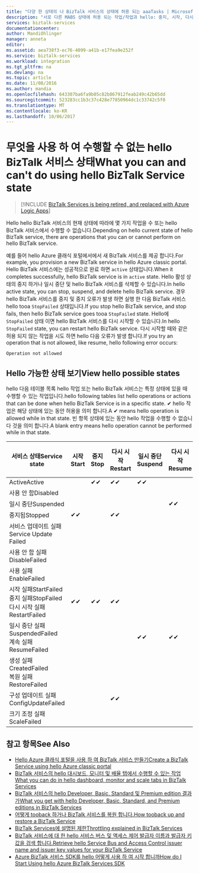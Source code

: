 ```yaml
---
title: "다양 한 상태의 나 BizTalk 서비스의 상태에 허용 되는 aaaTasks | Microsoft Docs"
description: "서로 다른 MABS 상태에 허용 되는 작업/작업과 hello: 중지, 시작, 다시 시작, 일시 중단, 다시 시작, 삭제, 크기 조정, 구성 및 백업 구성 업데이트"
services: biztalk-services
documentationcenter: 
author: MandiOhlinger
manager: anneta
editor: 
ms.assetid: aea738f3-ec76-4099-a41b-e17fea9e252f
ms.service: biztalk-services
ms.workload: integration
ms.tgt_pltfrm: na
ms.devlang: na
ms.topic: article
ms.date: 11/08/2016
ms.author: mandia
ms.openlocfilehash: 643307ba6fa9b05c82b867912feab249c42b65dd
ms.sourcegitcommit: 523283cc1b3c37c428e77850964dc1c33742c5f0
ms.translationtype: MT
ms.contentlocale: ko-KR
ms.lasthandoff: 10/06/2017
---
```

# <a name="what-you-can-and-cant-do-using-hello-biztalk-service-state"></a><span data-ttu-id="151e7-103">무엇을 사용 하 여 수행할 수 없는 hello BizTalk 서비스 상태</span><span class="sxs-lookup"><span data-stu-id="151e7-103">What you can and can't do using hello BizTalk Service state</span></span>

> [!INCLUDE [BizTalk Services is being retired, and replaced with Azure Logic Apps](../../includes/biztalk-services-retirement.md)]

<span data-ttu-id="151e7-104">Hello hello BizTalk 서비스의 현재 상태에 따라에 몇 가지 작업을 수 또는 hello BizTalk 서비스에서 수행할 수 없습니다.</span><span class="sxs-lookup"><span data-stu-id="151e7-104">Depending on hello current state of hello BizTalk service, there are operations that you can or cannot perform on hello BizTalk service.</span></span>

<span data-ttu-id="151e7-105">예를 들어 hello Azure 클래식 포털에서에서 새 BizTalk 서비스를 제공 합니다.</span><span class="sxs-lookup"><span data-stu-id="151e7-105">For example, you provision a new BizTalk service in hello Azure classic portal.</span></span> <span data-ttu-id="151e7-106">Hello BizTalk 서비스에는 성공적으로 완료 하면 `active` 상태입니다.</span><span class="sxs-lookup"><span data-stu-id="151e7-106">When it completes successfully, hello BizTalk service is in `active` state.</span></span> <span data-ttu-id="151e7-107">Hello 활성 상태의 중지 하거나 일시 중단 및 hello BizTalk 서비스를 삭제할 수 있습니다.</span><span class="sxs-lookup"><span data-stu-id="151e7-107">In hello active state, you can stop, suspend, and delete hello BizTalk service.</span></span> <span data-ttu-id="151e7-108">경우 hello BizTalk 서비스를 중지 및 중지 오류가 발생 하면 실행 한 다음 BizTalk 서비스 hello tooa `StopFailed` 상태입니다.</span><span class="sxs-lookup"><span data-stu-id="151e7-108">If you stop hello BizTalk service, and stop fails, then hello BizTalk service goes tooa `StopFailed` state.</span></span> <span data-ttu-id="151e7-109">Hello에 `StopFailed` 상태 이면 hello BizTalk 서비스를 다시 시작할 수 있습니다.</span><span class="sxs-lookup"><span data-stu-id="151e7-109">In hello `StopFailed` state, you can restart hello BizTalk service.</span></span> <span data-ttu-id="151e7-110">다시 시작할 때와 같은 허용 되지 않는 작업을 시도 하면 hello 다음 오류가 발생 합니다.</span><span class="sxs-lookup"><span data-stu-id="151e7-110">If you try an operation that is not allowed, like resume, hello following error occurs:</span></span>

`Operation not allowed`

## <a name="view-hello-possible-states"></a><span data-ttu-id="151e7-111">Hello 가능한 상태 보기</span><span class="sxs-lookup"><span data-stu-id="151e7-111">View hello possible states</span></span>

<span data-ttu-id="151e7-112">hello 다음 테이블 목록 hello 작업 또는 hello BizTalk 서비스는 특정 상태에 있을 때 수행할 수 있는 작업입니다.</span><span class="sxs-lookup"><span data-stu-id="151e7-112">hello following tables list hello operations or actions that can be done when hello BizTalk Service is in a specific state.</span></span> <span data-ttu-id="151e7-113">✔ hello 작업은 해당 상태에 있는 동안 허용을 의미 합니다.</span><span class="sxs-lookup"><span data-stu-id="151e7-113">A ✔ means hello operation is allowed while in that state.</span></span> <span data-ttu-id="151e7-114">빈 항목 상태에 있는 동안 hello 작업을 수행할 수 없습니다 것을 의미 합니다.</span><span class="sxs-lookup"><span data-stu-id="151e7-114">A blank entry means hello operation cannot be performed while in that state.</span></span>

| <span data-ttu-id="151e7-115">서비스 상태</span><span class="sxs-lookup"><span data-stu-id="151e7-115">Service state</span></span> | <span data-ttu-id="151e7-116">시작</span><span class="sxs-lookup"><span data-stu-id="151e7-116">Start</span></span> | <span data-ttu-id="151e7-117">중지</span><span class="sxs-lookup"><span data-stu-id="151e7-117">Stop</span></span> | <span data-ttu-id="151e7-118">다시 시작</span><span class="sxs-lookup"><span data-stu-id="151e7-118">Restart</span></span> | <span data-ttu-id="151e7-119">일시 중단</span><span class="sxs-lookup"><span data-stu-id="151e7-119">Suspend</span></span> | <span data-ttu-id="151e7-120">다시 시작</span><span class="sxs-lookup"><span data-stu-id="151e7-120">Resume</span></span> | <span data-ttu-id="151e7-121">삭제</span><span class="sxs-lookup"><span data-stu-id="151e7-121">Delete</span></span> | <span data-ttu-id="151e7-122">확장</span><span class="sxs-lookup"><span data-stu-id="151e7-122">Scale</span></span> | <span data-ttu-id="151e7-123">업데이트</span><span class="sxs-lookup"><span data-stu-id="151e7-123">Update</span></span> <br/> <span data-ttu-id="151e7-124">구성</span><span class="sxs-lookup"><span data-stu-id="151e7-124">Configuration</span></span> | <span data-ttu-id="151e7-125">Backup</span><span class="sxs-lookup"><span data-stu-id="151e7-125">Backup</span></span> |
| --- | --- | --- | --- | --- | --- | --- |--- | --- | --- |
| <span data-ttu-id="151e7-126">Active</span><span class="sxs-lookup"><span data-stu-id="151e7-126">Active</span></span> |  | <span data-ttu-id="151e7-127">✔</span><span class="sxs-lookup"><span data-stu-id="151e7-127">✔</span></span> | <span data-ttu-id="151e7-128">✔</span><span class="sxs-lookup"><span data-stu-id="151e7-128">✔</span></span> | <span data-ttu-id="151e7-129">✔</span><span class="sxs-lookup"><span data-stu-id="151e7-129">✔</span></span> |  | <span data-ttu-id="151e7-130">✔</span><span class="sxs-lookup"><span data-stu-id="151e7-130">✔</span></span> |<span data-ttu-id="151e7-131">✔</span><span class="sxs-lookup"><span data-stu-id="151e7-131">✔</span></span> |<span data-ttu-id="151e7-132">✔</span><span class="sxs-lookup"><span data-stu-id="151e7-132">✔</span></span> |<span data-ttu-id="151e7-133">✔</span><span class="sxs-lookup"><span data-stu-id="151e7-133">✔</span></span> |
| <span data-ttu-id="151e7-134">사용 안 함</span><span class="sxs-lookup"><span data-stu-id="151e7-134">Disabled</span></span> |  |  |  |  |  | <span data-ttu-id="151e7-135">✔</span><span class="sxs-lookup"><span data-stu-id="151e7-135">✔</span></span> | |  |  | 
| <span data-ttu-id="151e7-136">일시 중단</span><span class="sxs-lookup"><span data-stu-id="151e7-136">Suspended</span></span> |  |  |  |  | <span data-ttu-id="151e7-137">✔</span><span class="sxs-lookup"><span data-stu-id="151e7-137">✔</span></span> | <span data-ttu-id="151e7-138">✔</span><span class="sxs-lookup"><span data-stu-id="151e7-138">✔</span></span> | |  | <span data-ttu-id="151e7-139">✔</span><span class="sxs-lookup"><span data-stu-id="151e7-139">✔</span></span> |
| <span data-ttu-id="151e7-140">중지됨</span><span class="sxs-lookup"><span data-stu-id="151e7-140">Stopped</span></span> | <span data-ttu-id="151e7-141">✔</span><span class="sxs-lookup"><span data-stu-id="151e7-141">✔</span></span> |  | <span data-ttu-id="151e7-142">✔</span><span class="sxs-lookup"><span data-stu-id="151e7-142">✔</span></span> |  |  | <span data-ttu-id="151e7-143">✔</span><span class="sxs-lookup"><span data-stu-id="151e7-143">✔</span></span> | |  | <span data-ttu-id="151e7-144">✔</span><span class="sxs-lookup"><span data-stu-id="151e7-144">✔</span></span> |
| <span data-ttu-id="151e7-145">서비스 업데이트 실패</span><span class="sxs-lookup"><span data-stu-id="151e7-145">Service Update Failed</span></span> |  |  |  |  |  | <span data-ttu-id="151e7-146">✔</span><span class="sxs-lookup"><span data-stu-id="151e7-146">✔</span></span> | |  |  | 
| <span data-ttu-id="151e7-147">사용 안 함 실패</span><span class="sxs-lookup"><span data-stu-id="151e7-147">DisableFailed</span></span> |  |  |  |  |  | <span data-ttu-id="151e7-148">✔</span><span class="sxs-lookup"><span data-stu-id="151e7-148">✔</span></span> | |  |  | 
| <span data-ttu-id="151e7-149">사용 실패</span><span class="sxs-lookup"><span data-stu-id="151e7-149">EnableFailed</span></span> |  |  |  |  |  | <span data-ttu-id="151e7-150">✔</span><span class="sxs-lookup"><span data-stu-id="151e7-150">✔</span></span> | |  |  | 
| <span data-ttu-id="151e7-151">시작 실패</span><span class="sxs-lookup"><span data-stu-id="151e7-151">StartFailed</span></span> <br/> <span data-ttu-id="151e7-152">중지 실패</span><span class="sxs-lookup"><span data-stu-id="151e7-152">StopFailed</span></span> <br/> <span data-ttu-id="151e7-153">다시 시작 실패</span><span class="sxs-lookup"><span data-stu-id="151e7-153">RestartFailed</span></span> | <span data-ttu-id="151e7-154">✔</span><span class="sxs-lookup"><span data-stu-id="151e7-154">✔</span></span> | <span data-ttu-id="151e7-155">✔</span><span class="sxs-lookup"><span data-stu-id="151e7-155">✔</span></span> | <span data-ttu-id="151e7-156">✔</span><span class="sxs-lookup"><span data-stu-id="151e7-156">✔</span></span> |  |  | <span data-ttu-id="151e7-157">✔</span><span class="sxs-lookup"><span data-stu-id="151e7-157">✔</span></span> | | <span data-ttu-id="151e7-158">✔</span><span class="sxs-lookup"><span data-stu-id="151e7-158">✔</span></span> | |
| <span data-ttu-id="151e7-159">일시 중단 실패</span><span class="sxs-lookup"><span data-stu-id="151e7-159">SuspendedFailed</span></span> <br/> <span data-ttu-id="151e7-160">계속 실패</span><span class="sxs-lookup"><span data-stu-id="151e7-160">ResumeFailed</span></span>|  |  |  | <span data-ttu-id="151e7-161">✔</span><span class="sxs-lookup"><span data-stu-id="151e7-161">✔</span></span> | <span data-ttu-id="151e7-162">✔</span><span class="sxs-lookup"><span data-stu-id="151e7-162">✔</span></span> | <span data-ttu-id="151e7-163">✔</span><span class="sxs-lookup"><span data-stu-id="151e7-163">✔</span></span> | |  |  | 
| <span data-ttu-id="151e7-164">생성 실패</span><span class="sxs-lookup"><span data-stu-id="151e7-164">CreatedFailed</span></span> <br/> <span data-ttu-id="151e7-165">복원 실패</span><span class="sxs-lookup"><span data-stu-id="151e7-165">RestoreFailed</span></span> |  |  |  |  |  | <span data-ttu-id="151e7-166">✔</span><span class="sxs-lookup"><span data-stu-id="151e7-166">✔</span></span> | |  |  | 
| <span data-ttu-id="151e7-167">구성 업데이트 실패</span><span class="sxs-lookup"><span data-stu-id="151e7-167">ConfigUpdateFailed</span></span>  |  |  | <span data-ttu-id="151e7-168">✔</span><span class="sxs-lookup"><span data-stu-id="151e7-168">✔</span></span> |  |  | <span data-ttu-id="151e7-169">✔</span><span class="sxs-lookup"><span data-stu-id="151e7-169">✔</span></span> | |<span data-ttu-id="151e7-170">✔</span><span class="sxs-lookup"><span data-stu-id="151e7-170">✔</span></span> | |
| <span data-ttu-id="151e7-171">크기 조정 실패</span><span class="sxs-lookup"><span data-stu-id="151e7-171">ScaleFailed</span></span> |  |  |  |  |  | <span data-ttu-id="151e7-172">✔</span><span class="sxs-lookup"><span data-stu-id="151e7-172">✔</span></span> |<span data-ttu-id="151e7-173">✔</span><span class="sxs-lookup"><span data-stu-id="151e7-173">✔</span></span> | |  |  | 



## <a name="see-also"></a><span data-ttu-id="151e7-174">참고 항목</span><span class="sxs-lookup"><span data-stu-id="151e7-174">See Also</span></span>
* [<span data-ttu-id="151e7-175">Hello Azure 클래식 포털을 사용 하 여 BizTalk 서비스 만들기</span><span class="sxs-lookup"><span data-stu-id="151e7-175">Create a BizTalk Service using hello Azure classic portal</span></span>](http://go.microsoft.com/fwlink/p/?LinkID=302280)<br/>
* [<span data-ttu-id="151e7-176">BizTalk 서비스의 hello 대시보드, 모니터 및 배율 탭에서 수행할 수 있는 작업</span><span class="sxs-lookup"><span data-stu-id="151e7-176">What you can do in hello dashboard, monitor and scale tabs in BizTalk Services</span></span>](http://go.microsoft.com/fwlink/p/?LinkID=302281)<br/>
* [<span data-ttu-id="151e7-177">BizTalk 서비스의 hello Developer, Basic, Standard 및 Premium edition 결과가</span><span class="sxs-lookup"><span data-stu-id="151e7-177">What you get with hello Developer, Basic, Standard, and Premium editions in BizTalk Services</span></span>](http://go.microsoft.com/fwlink/p/?LinkID=302279)<br/>
* [<span data-ttu-id="151e7-178">어떻게 tooback 하거나 BizTalk 서비스를 복원 합니다.</span><span class="sxs-lookup"><span data-stu-id="151e7-178">How tooback up and restore a BizTalk Service</span></span>](http://go.microsoft.com/fwlink/p/?LinkID=329873)<br/>
* [<span data-ttu-id="151e7-179">BizTalk Services에 설명된 제한</span><span class="sxs-lookup"><span data-stu-id="151e7-179">Throttling explained in BizTalk Services</span></span>](http://go.microsoft.com/fwlink/p/?LinkID=302282)<br/>
* [<span data-ttu-id="151e7-180">BizTalk 서비스에 대 한 hello 서비스 버스 및 액세스 제어 발급자 이름과 발급자 키 값을 검색 합니다.</span><span class="sxs-lookup"><span data-stu-id="151e7-180">Retrieve hello Service Bus and Access Control issuer name and issuer key values for your BizTalk Service</span></span>](http://go.microsoft.com/fwlink/p/?LinkID=303941)<br/>
* [<span data-ttu-id="151e7-181">Azure BizTalk 서비스 SDK를 hello 어떻게 사용 하 여 시작 합니까</span><span class="sxs-lookup"><span data-stu-id="151e7-181">How do I Start Using hello Azure BizTalk Services SDK</span></span>](http://go.microsoft.com/fwlink/p/?LinkID=302335)

